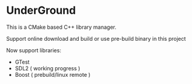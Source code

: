 # UnderGround

This is a CMake based C++ library manager.

Support online download and build or use pre-build binary in this project

Now support libraries:
  * GTest
  * SDL2 ( working progress )
  * Boost ( prebuild/linux remote )
